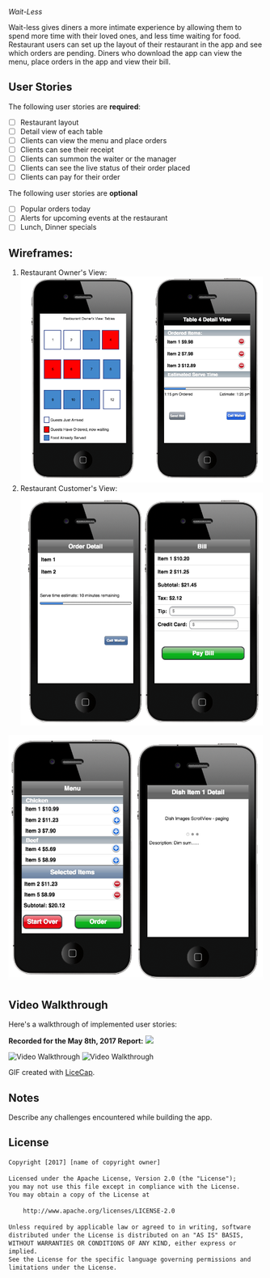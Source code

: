 *Wait-Less*

Wait-less gives diners a more intimate experience by allowing them to spend more time with their loved ones, and less time waiting for food.  Restaurant users can set up the layout of their restaurant in the app and see which orders are pending.  Diners who download the app can view the menu, place orders in the app and view their bill.

## User Stories

The following user stories are **required**:

- [ ] Restaurant layout
- [ ] Detail view of each table
- [ ] Clients can view the menu and place orders
- [ ] Clients can see their receipt
- [ ] Clients can summon the waiter or the manager
- [ ] Clients can see the live status of their order placed
- [ ] Clients can pay for their order

The following user stories are  **optional**

- [ ] Popular orders today
- [ ] Alerts for upcoming events at the restaurant
- [ ] Lunch, Dinner specials

## Wireframes:
1. Restaurant Owner's View:
![owner view](./images/owner_view.png "Owner")
2. Restaurant Customer's View:
![customer view](./images/customerview1.png "Customer")

![customer view](./images/customerview2.png "Customer")


## Video Walkthrough

Here's a walkthrough of implemented user stories:

**Recorded for the May 8th, 2017 Report:**
![](./screencast/20170507_screen1.gif.gif)

<img src='http://i.imgur.com/M3NKjLc.gif' title='Video Walkthrough' width='' alt='Video Walkthrough' />

<img src='http://i.imgur.com/9sZ6drk.gif' title='Video Walkthrough' width='' alt='Video Walkthrough' />

GIF created with [LiceCap](http://www.cockos.com/licecap/).

## Notes

Describe any challenges encountered while building the app.

## License

    Copyright [2017] [name of copyright owner]

    Licensed under the Apache License, Version 2.0 (the "License");
    you may not use this file except in compliance with the License.
    You may obtain a copy of the License at

        http://www.apache.org/licenses/LICENSE-2.0

    Unless required by applicable law or agreed to in writing, software
    distributed under the License is distributed on an "AS IS" BASIS,
    WITHOUT WARRANTIES OR CONDITIONS OF ANY KIND, either express or implied.
    See the License for the specific language governing permissions and
    limitations under the License.
